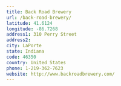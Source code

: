 ```yaml
---
title: Back Road Brewery
url: /back-road-brewery/
latitude: 41.6124
longitude: -86.7268
address1: 310 Perry Street
address2: 
city: LaPorte
state: Indiana
code: 46350
country: United States
phone: 1-219-362-7623
website: http://www.backroadbrewery.com/
---
```


